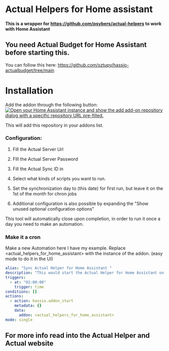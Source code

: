 # Actual Helpers for Home assistant
#### This is a wrapper for https://github.com/psybers/actual-helpers to work with Home Assistant

## You need Actual Budget for Home Assistant before starting this.
You can follow this here: https://github.com/sztupy/hassio-actualbudget/tree/main

# Installation

Add the addon through the following button: 
[![Open your Home Assistant instance and show the add add-on repository dialog with a specific repository URL pre-filled.](https://my.home-assistant.io/badges/supervisor_add_addon_repository.svg)](https://my.home-assistant.io/redirect/supervisor_add_addon_repository/?repository_url=https%3A%2F%2Fgithub.com%2Fimichaelv%2Factual-helpers-home-assistant-cron)

This will add this repository in your addons list.

### Configuration: 
1. Fill the Actual Server Url
2. FIll the Actual Server Password
3. Fill the Actual Sync ID in

4. Select what kinds of scripts you want to run.
5. Set the synchronization day to (this date) for first run, but leave it on the 1st of the month for chron jobs
6. Additional configuration is also possible by expanding the "Show unused optional configuration options"

This tool will automatically close upon completion, in order to run it once a day you need to make an automation.

### Make it a cron
Make a new Automation here I have my example.
Replace <actual_helpers_for_home_assistant> with the instance of the addon. (easy mode to do it in the UI)

```yaml
alias: "Sync Actual Helper for Home Assistant "
description: "This would start the Actual Helper for Home Assistant on daily bases"
triggers:
  - at: "02:00:00"
    trigger: time
conditions: []
actions:
  - action: hassio.addon_start
    metadata: {}
    data:
      addon: <actual_helpers_for_home_assistant>
mode: single

```

## For more info read into the Actual Helper and Actual website